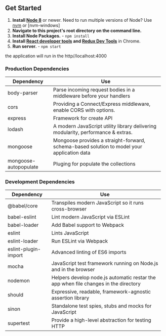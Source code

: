 ## Get Started

1. **Install [Node 8](https://nodejs.org)** or newer. Need to run multiple versions of Node? Use [nvm](https://github.com/creationix/nvm) or [nvm-windows]
2. **Navigate to this project's root directory on the command line.**
3. **Install Node Packages.** - `npm install`
4. **Install [React developer tools](https://chrome.google.com/webstore/detail/react-developer-tools/fmkadmapgofadopljbjfkapdkoienihi?hl=en) and [Redux Dev Tools](https://chrome.google.com/webstore/detail/redux-devtools/lmhkpmbekcpmknklioeibfkpmmfibljd?hl=en)** in Chrome.
5. **Run server.** - `npm start`

the application will run in the http//localhost:4000


### Production Dependencies

| **Dependency**          | **Use**                                                                                     |
| ----------------        | ------------------------------------------------------------------------------------------- |
| body-parser             | Parse incoming request bodies in a middleware before your handlers                          |
| cors                    | Providing a Connect/Express middleware, enable CORS with options.                           |
| express                 | Framework for create API                                                                    |
| lodash                  | A modern JavaScript utility library delivering modularity, performance & extras.            |
| mongoose                | Mongoose provides a straight-forward, schema-based solution to model your application data  |
| mongoose-autopopulate   | Pluging for populate the collections                                                        |  


### Development Dependencies

| **Dependency**                  | **Use**                                                                               |
| ------------------------------- | --------------------------------------------------------------------------------------|
| @babel/core                     | Transpiles modern JavaScript so it runs cross-browser                                 |
| babel-eslint                    | Lint modern JavaScript via ESLint                                                     |
| babel-loader                    | Add Babel support to Webpack                                                          |
| eslint                          | Lints JavaScript                                                                      |
| eslint-loader                   | Run ESLint via Webpack                                                                |
| eslint-plugin-import            | Advanced linting of ES6 imports                                                       |
| mocha                           | JavaScript test framework running on Node.js and in the browser                       |
| nodemon                         | Helpers develop node.js automatic restar the app when file changes in the directory   |
| should                          | Expressive, readable, framework-agnostic assertion library                            |
| sinon                           | Standalone test spies, stubs and mocks for JavaScript                                 |
| supertest                       | Provide a high-level abstraction for testing HTTP                                     |
